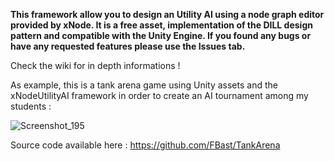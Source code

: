 **This framework allow you to design an Utility AI using a node graph editor provided by xNode. It is a free asset, implementation of the DILL design pattern and compatible with the Unity Engine.
If you found any bugs or have any requested features please use the Issues tab.**

Check the wiki for in depth informations !

As example, this is a tank arena game using Unity assets and the xNodeUtilityAI framework in order to create an AI tournament among my students :

![Screenshot_195](https://user-images.githubusercontent.com/19430411/67150526-bec50d00-f2b8-11e9-9b88-8d41fe932948.png)

Source code available here : https://github.com/FBast/TankArena
